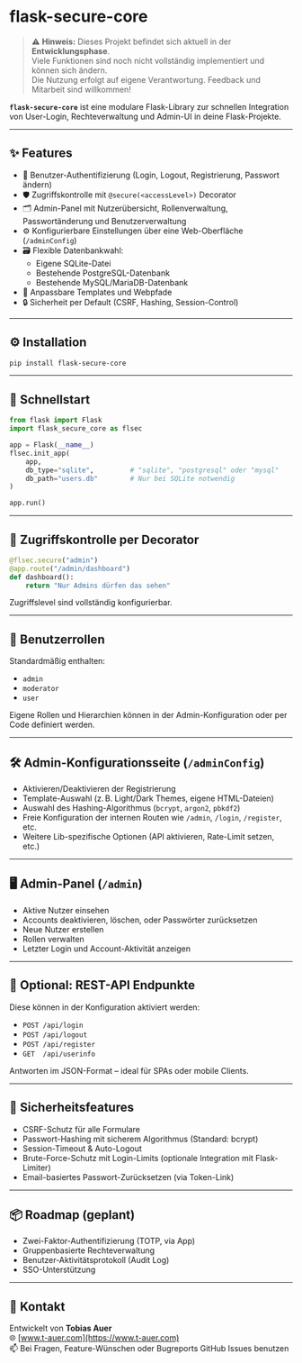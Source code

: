 # flask-secure-core

> ⚠️ **Hinweis:** Dieses Projekt befindet sich aktuell in der **Entwicklungsphase**.  
> Viele Funktionen sind noch nicht vollständig implementiert und können sich ändern.  
> Die Nutzung erfolgt auf eigene Verantwortung. Feedback und Mitarbeit sind willkommen!

**`flask-secure-core`** ist eine modulare Flask-Library zur schnellen Integration von User-Login, Rechteverwaltung und Admin-UI in deine Flask-Projekte.

---

## ✨ Features

- 🔐 Benutzer-Authentifizierung (Login, Logout, Registrierung, Passwort ändern)
- 🛡️ Zugriffskontrolle mit `@secure(<accessLevel>)` Decorator
- 🗂️ Admin-Panel mit Nutzerübersicht, Rollenverwaltung, Passwortänderung und Benutzerverwaltung
- ⚙️ Konfigurierbare Einstellungen über eine Web-Oberfläche (`/adminConfig`)
- 🗃️ Flexible Datenbankwahl:
  - Eigene SQLite-Datei
  - Bestehende PostgreSQL-Datenbank
  - Bestehende MySQL/MariaDB-Datenbank
- 🎨 Anpassbare Templates und Webpfade
- 🔒 Sicherheit per Default (CSRF, Hashing, Session-Control)

---

## ⚙️ Installation

```bash
pip install flask-secure-core
```

---

## 🚀 Schnellstart

```python
from flask import Flask
import flask_secure_core as flsec

app = Flask(__name__)
flsec.init_app(
    app,
    db_type="sqlite",         # "sqlite", "postgresql" oder "mysql"
    db_path="users.db"        # Nur bei SQLite notwendig
)

app.run()
```

---

## 🔧 Zugriffskontrolle per Decorator

```python
@flsec.secure("admin")
@app.route("/admin/dashboard")
def dashboard():
    return "Nur Admins dürfen das sehen"
```

Zugriffslevel sind vollständig konfigurierbar.

---

## 🔐 Benutzerrollen

Standardmäßig enthalten:

- `admin`
- `moderator`
- `user`

Eigene Rollen und Hierarchien können in der Admin-Konfiguration oder per Code definiert werden.

---

## 🛠️ Admin-Konfigurationsseite (`/adminConfig`)

- Aktivieren/Deaktivieren der Registrierung
- Template-Auswahl (z. B. Light/Dark Themes, eigene HTML-Dateien)
- Auswahl des Hashing-Algorithmus (`bcrypt`, `argon2`, `pbkdf2`)
- Freie Konfiguration der internen Routen wie `/admin`, `/login`, `/register`, etc.
- Weitere Lib-spezifische Optionen (API aktivieren, Rate-Limit setzen, etc.)

---

## 🖥️ Admin-Panel (`/admin`)

- Aktive Nutzer einsehen
- Accounts deaktivieren, löschen, oder Passwörter zurücksetzen
- Neue Nutzer erstellen
- Rollen verwalten
- Letzter Login und Account-Aktivität anzeigen

---

## 🧩 Optional: REST-API Endpunkte

Diese können in der Konfiguration aktiviert werden:

- `POST /api/login`
- `POST /api/logout`
- `POST /api/register`
- `GET  /api/userinfo`

Antworten im JSON-Format – ideal für SPAs oder mobile Clients.

---


## 🔐 Sicherheitsfeatures

- CSRF-Schutz für alle Formulare
- Passwort-Hashing mit sicherem Algorithmus (Standard: bcrypt)
- Session-Timeout & Auto-Logout
- Brute-Force-Schutz mit Login-Limits (optionale Integration mit Flask-Limiter)
- Email-basiertes Passwort-Zurücksetzen (via Token-Link)

---

## 📦 Roadmap (geplant)

- Zwei-Faktor-Authentifizierung (TOTP, via App)
- Gruppenbasierte Rechteverwaltung
- Benutzer-Aktivitätsprotokoll (Audit Log)
- SSO-Unterstützung

---


## 💬 Kontakt

Entwickelt von **Tobias Auer**  
🌐 [www.t-auer.com](https://www.t-auer.com)  
📫 Bei Fragen, Feature-Wünschen oder Bugreports GitHub Issues benutzen

